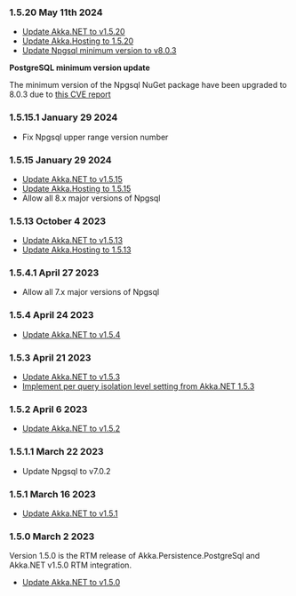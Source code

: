 ### 1.5.20 May 11th 2024 ###

* [Update Akka.NET to v1.5.20](https://github.com/akkadotnet/akka.net/releases/tag/1.5.20)
* [Update Akka.Hosting to 1.5.20](https://github.com/akkadotnet/Akka.Hosting/releases/tag/1.5.20)
* [Update Npgsql minimum version to v8.0.3](https://github.com/akkadotnet/Akka.Persistence.PostgreSql/pull/261)

**PostgreSQL minimum version update**

The minimum version of the Npgsql NuGet package have been upgraded to 8.0.3 due to [this CVE report](https://github.com/advisories/GHSA-x9vc-6hfv-hg8c)

### 1.5.15.1 January 29 2024 ###

* Fix Npgsql upper range version number

### 1.5.15 January 29 2024 ###

* [Update Akka.NET to v1.5.15](https://github.com/akkadotnet/akka.net/releases/tag/1.5.15)
* [Update Akka.Hosting to 1.5.15](https://github.com/akkadotnet/Akka.Hosting/releases/tag/1.5.15)
* Allow all 8.x major versions of Npgsql

### 1.5.13 October 4 2023 ###

* [Update Akka.NET to v1.5.13](https://github.com/akkadotnet/akka.net/releases/tag/1.5.13)
* [Update Akka.Hosting to 1.5.13](https://github.com/akkadotnet/Akka.Hosting/releases/tag/1.5.13)

### 1.5.4.1 April 27 2023 ###

* Allow all 7.x major versions of Npgsql

### 1.5.4 April 24 2023 ###

* [Update Akka.NET to v1.5.4](https://github.com/akkadotnet/akka.net/releases/tag/1.5.4)

### 1.5.3 April 21 2023 ###

* [Update Akka.NET to v1.5.3](https://github.com/akkadotnet/akka.net/releases/tag/1.5.3)
* [Implement per query isolation level setting from Akka.NET 1.5.3](https://github.com/akkadotnet/Akka.Persistence.PostgreSql/pull/198)

### 1.5.2 April 6 2023 ###

* [Update Akka.NET to v1.5.2](https://github.com/akkadotnet/akka.net/releases/tag/1.5.2)

### 1.5.1.1 March 22 2023 ###

* Update Npgsql to v7.0.2

### 1.5.1 March 16 2023 ###

* [Update Akka.NET to v1.5.1](https://github.com/akkadotnet/akka.net/releases/tag/1.5.1)

### 1.5.0 March 2 2023 ###

Version 1.5.0 is the RTM release of Akka.Persistence.PostgreSql and Akka.NET v1.5.0 RTM integration.

* [Update Akka.NET to v1.5.0](https://github.com/akkadotnet/akka.net/releases/tag/1.5.0)
